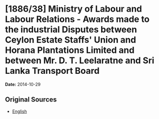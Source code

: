 # [1886/38] Ministry of Labour and Labour Relations - Awards made to the industrial Disputes between Ceylon Estate Staffs' Union and Horana Plantations Limited and between Mr. D. T. Leelaratne and Sri Lanka Transport Board

**Date:** 2014-10-29

## Original Sources

- [English](https://documents.gov.lk/view/extra-gazettes/2014/10/1886-38_E.pdf)
